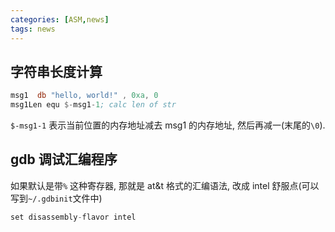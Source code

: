 ```yaml
---
categories: [ASM,news]
tags: news
---
```





## 字符串长度计算

```asm
msg1  db "hello, world!" , 0xa, 0
msg1Len equ $-msg1-1; calc len of str
```

`$-msg1-1` 表示当前位置的内存地址减去 msg1 的内存地址, 然后再减一(末尾的`\0`).





## gdb 调试汇编程序

如果默认是带`%` 这种寄存器, 那就是 at&t 格式的汇编语法, 改成 intel 舒服点(可以写到`~/.gdbinit`文件中)

```c
set disassembly-flavor intel
```